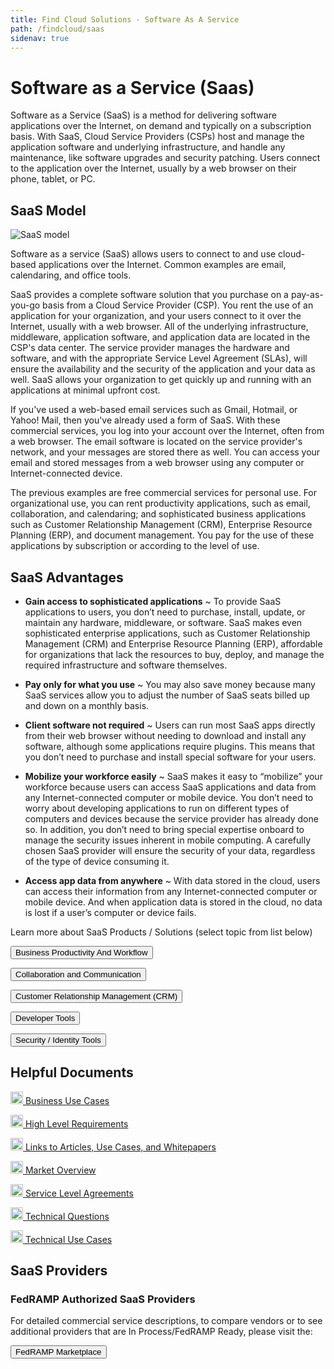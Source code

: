 ```yaml
---
title: Find Cloud Solutions - Software As A Service
path: /findcloud/saas
sidenav: true
---
```


# Software as a Service (Saas)

Software as a Service (SaaS) is a method for delivering software applications over the Internet, on demand and typically on a subscription basis. With SaaS, Cloud  Service Providers (CSPs) host and manage the application software and underlying infrastructure, and handle any maintenance, like software upgrades and security patching. Users connect to the application over the Internet, usually by a web browser on their phone, tablet, or PC.

## SaaS Model
![SaaS model](../../saas-model.png)

Software as a service (SaaS) allows users to connect to and use cloud-based applications over the Internet. Common examples are email, calendaring, and office tools.

SaaS provides a complete software solution that you purchase on a pay-as-you-go basis from a Cloud Service Provider (CSP). You rent the use of an application for your organization, and your users connect to it over the Internet, usually with a web browser. All of the underlying infrastructure, middleware, application software, and application data are located in the CSP's data center. The service provider manages the hardware and software, and with the appropriate Service Level Agreement (SLAs), will ensure the availability and the security of the application and your data as well. SaaS allows your organization to get quickly up and running with an applications at minimal upfront cost.

If you've used a web-based email services such as Gmail, Hotmail, or Yahoo! Mail, then you've already used a form of SaaS. With these commercial services, you log into your account over the Internet, often from a web browser. The email software is located on the service provider's network, and your messages are stored there as well. You can access your email and stored messages from a web browser using any computer or Internet-connected device. 

The previous examples are free commercial services for personal use. For organizational use, you can rent productivity applications, such as email, collaboration, and calendaring; and sophisticated business applications such as Customer Relationship Management (CRM), Enterprise Resource Planning (ERP), and document management. You pay for the use of these applications by subscription or according to the level of use. 

## SaaS Advantages

- **Gain access to sophisticated applications**
~ To provide SaaS applications to users, you don’t need to purchase, install, update, or maintain any hardware, middleware, or software. SaaS makes even sophisticated enterprise applications, such as Customer Relationship Management (CRM) and Enterprise Resource Planning (ERP), affordable for organizations that lack the resources to buy, deploy, and manage the required infrastructure and software themselves. 

- **Pay only for what you use**
~ You may also save money because many SaaS services allow you to adjust the number of SaaS seats billed up and down on a monthly basis. 

- **Client software not required**
~ Users can run most SaaS apps directly from their web browser without needing to download and install any software, although some applications require plugins. This means that you don’t need to purchase and install special software for your users. 

- **Mobilize your workforce easily**
~ SaaS makes it easy to “mobilize” your workforce because users can access SaaS applications and data from any Internet-connected computer or mobile device. You don’t need to worry about developing applications to run on different types of computers and devices because the service provider has already done so. In addition, you don’t need to bring special expertise onboard to manage the security issues inherent in mobile computing. A carefully chosen SaaS provider will ensure the security of your data, regardless of the type of device consuming it. 

- **Access app data from anywhere**
~ With data stored in the cloud, users can access their information from any Internet-connected computer or mobile device. And when application data is stored in the cloud, no data is lost if a user’s computer or device fails.

Learn more about SaaS Products / Solutions (select topic from list below)

<a href="/findcloud/saas/businessproductivity"><button class="usa-button usa-button--outline">Business Productivity And Workflow</button></a>
 
<a href="/findcloud/saas/collaboration"><button class="usa-button usa-button--outline">Collaboration and Communication</button></a> 

<a href="/findcloud/saas/crm"><button class="usa-button usa-button--outline">Customer Relationship Management (CRM)</button></a> 

<a href="/findcloud/saas/devtools"><button class="usa-button usa-button--outline">Developer Tools</button></a> 
 
<a href="/findcloud/saas/securityidentitytools"><button class="usa-button usa-button--outline">Security / Identity Tools</button></a> 

## Helpful Documents


<div class="grid-container">
  <div class="grid-row">
    <div class="tablet:grid-col">

[<img src="../../file-word-regular.svg" width="20" /> Business Use Cases](../../Business-Use-Cases.docx)

[<img src="../../file-pdf-regular.svg" width="20" /> High Level Requirements](../../High-Level-Requirements.pdf)

[<img src="../../file-word-regular.svg" width="20" /> Links to Articles, Use Cases, and Whitepapers](../../Links-to-Articles-Use-Cases-and-Whitepapers.docx)  

 [<img src="../../file-word-regular.svg" width="20" /> Market Overview](../../Market-Overview.docx)
    
</div>
    <div class="tablet:grid-col">

[<img src="../../file-word-regular.svg" width="20" /> Service Level Agreements](../../Service-Level-Agreements.docx)

[<img src="../../file-word-regular.svg" width="20" /> Technical Questions](../../Technical-Questions.docx)
 
[<img src="../../file-word-regular.svg" width="20" /> Technical Use Cases](../../Technical-Use-Cases.docx)   
    
</div>
  </div>
</div>

## SaaS Providers

<div class="usa-alert usa-alert--success">
    <div class="usa-alert__body">
        <h3 class="usa-alert__heading">FedRAMP Authorized SaaS Providers</h3>
        <p class="usa-alert__text">For detailed commercial service descriptions, to compare vendors or to see additional providers that are In Process/FedRAMP Ready, please visit the:</p>
		<p><a href="https://marketplace.fedramp.gov/#/products?sort=productName&serviceModels=SaaS"><button class="usa-button">FedRAMP Marketplace</button></a></p>
    </div>
</div>